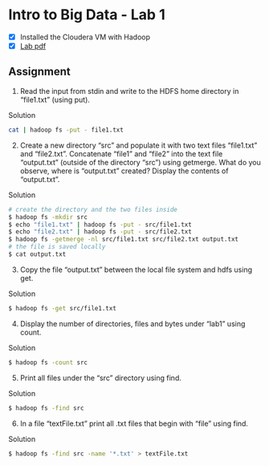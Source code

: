 # Intro to Big Data - Lab 1

- [x] Installed the Cloudera VM with Hadoop
- [x] [Lab pdf](https://drive.google.com/file/d/1g3vCwrrBJF1jUgramF3bG1-nEbPqTzes/view)

## Assignment

1. Read the input from stdin and write to the HDFS home directory in “file1.txt” (using
put).

Solution
```bash
cat | hadoop fs -put - file1.txt
```

2. Create a new directory “src” and populate it with two text files “file1.txt” and
“file2.txt”. Concatenate “file1” and “file2” into the text file “output.txt” (outside of
the directory “src”) using getmerge.
What do you observe, where is “output.txt” created? Display the contents of
“output.txt”.

Solution
```bash
# create the directory and the two files inside
$ hadoop fs -mkdir src
$ echo "file1.txt" | hadoop fs -put - src/file1.txt
$ echo "file2.txt" | hadoop fs -put - src/file2.txt
$ hadoop fs -getmerge -nl src/file1.txt src/file2.txt output.txt
# the file is saved locally
$ cat output.txt
```

3. Copy the file “output.txt” between the local file system and hdfs using get.

Solution
```bash
$ hadoop fs -get src/file1.txt
```

4. Display the number of directories, files and bytes under “lab1” using count.

Solution
```bash
$ hadoop fs -count src
```

5. Print all files under the “src” directory using find.

Solution
```bash
$ hadoop fs -find src
```

6. In a file “textFile.txt” print all .txt files that begin with “file” using find.

Solution
```bash
$ hadoop fs -find src -name '*.txt' > textFile.txt
```
